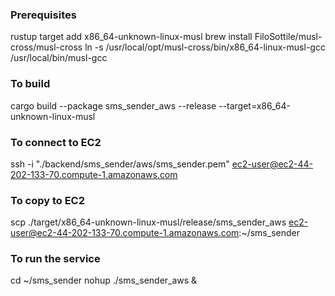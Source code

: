 ### Prerequisites
rustup target add x86_64-unknown-linux-musl
brew install FiloSottile/musl-cross/musl-cross
ln -s /usr/local/opt/musl-cross/bin/x86_64-linux-musl-gcc /usr/local/bin/musl-gcc

### To build
cargo build --package sms_sender_aws --release --target=x86_64-unknown-linux-musl

### To connect to EC2
ssh -i "./backend/sms_sender/aws/sms_sender.pem" ec2-user@ec2-44-202-133-70.compute-1.amazonaws.com

### To copy to EC2
scp ./target/x86_64-unknown-linux-musl/release/sms_sender_aws ec2-user@ec2-44-202-133-70.compute-1.amazonaws.com:~/sms_sender

### To run the service
cd ~/sms_sender
nohup ./sms_sender_aws &